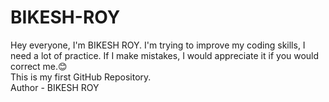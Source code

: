 # BIKESH-ROY
Hey everyone, I'm BIKESH ROY. I'm trying to improve my coding skills, I need a lot of practice. If I make mistakes, I would appreciate it if you would correct me.😊
<br>
This is my first GitHub Repository.
<br>
Author - BIKESH ROY
